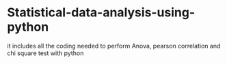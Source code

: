# Statistical-data-analysis-using-python
it includes all the coding needed to perform Anova, pearson correlation and chi square test with python
